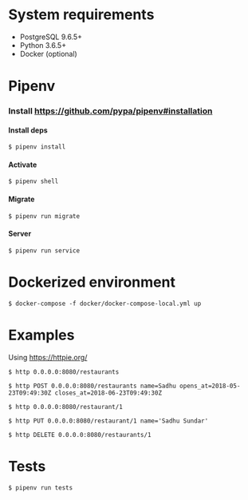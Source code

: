 # System requirements

* PostgreSQL 9.6.5+
* Python 3.6.5+
* Docker (optional)


# Pipenv 

### Install https://github.com/pypa/pipenv#installation

#### Install deps

    $ pipenv install
    
#### Activate

    $ pipenv shell

 
#### Migrate
    $ pipenv run migrate

#### Server

    $ pipenv run service
      

# Dockerized environment
 
    $ docker-compose -f docker/docker-compose-local.yml up
    
# Examples

Using https://httpie.org/
    
    $ http 0.0.0.0:8080/restaurants
    
    $ http POST 0.0.0.0:8080/restaurants name=Sadhu opens_at=2018-05-23T09:49:30Z closes_at=2018-06-23T09:49:30Z
    
    $ http 0.0.0.0:8080/restaurant/1
    
    $ http PUT 0.0.0.0:8080/restaurant/1 name='Sadhu Sundar'
    
    $ http DELETE 0.0.0.0:8080/restaurants/1

# Tests
    
    $ pipenv run tests
    
    
